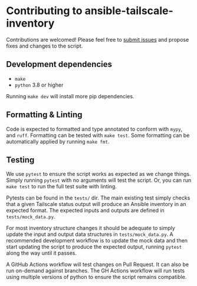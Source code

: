 # Contributing to ansible-tailscale-inventory
Contributions are welcomed! Please feel free to [submit
issues](https://github.com/m4wh6k/ansible-tailscale-inventory/issues) and propose fixes
and changes to the script.

## Development dependencies
- `make`
- `python` 3.8 or higher

Running `make dev` will install more pip dependencies.

## Formatting & Linting
Code is expected to formatted and type annotated to conform with `mypy`, and `ruff`.
Formatting can be tested with `make test`. Some formatting can be automatically applied
by running `make fmt`.

## Testing
We use `pytest` to ensure the script works as expected as we change things. Simply
running `pytest` with no arguments will test the script. Or, you can run `make test` to
run the full test suite with linting. 

Pytests can be found in the `tests/` dir. The main existing test simply checks that a
given Tailscale status output will produce an Ansible inventory in an expected format.
The expected inputs and outputs are defined in `tests/mock_data.py`. 

For most inventory structure changes it should be adequate to simply update the input
and output data structures in `tests/mock_data.py`. A recommended development workflow
is to update the mock data and then start updating the script to produce the expected
output, running `pytest` along the way until it passes.

A GitHub Actions workflow will test changes on Pull Request. It can also be run
on-demand against branches. The GH Actions workflow will run tests using multiple
versions of python to ensure the script remains compatible.

